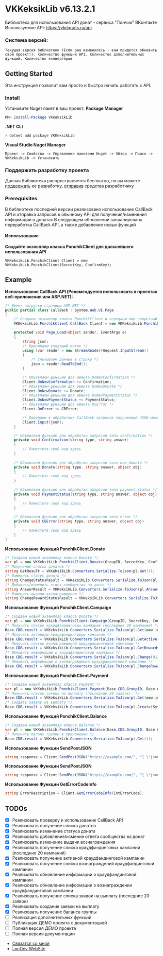 # VKKeksikLib v6.13.2.1
Библиотека для использования API донат - сервиса "Пончик" ВКонтакте
Используемое API: https://vkdonuts.ru/api

### Cистема версий:
```Текущая версия библиотеки (Если она изменилась - вам придется обновить свой проект!). Количество функций API. Количество дополнительных функций. Количество конвертеров```

## Getting Started
Эта инструкция позволит вам просто и быстро начать работать с API.

### Install
Установите Nuget пакет в ваш проект:
**Package Manager**
``` powershell
PM> Install-Package VKKeksikLib
```
**.NET CLI**
``` bash
> dotnet add package VKKeksikLib
```
**Visual Studio Nuget Manager**
```
Проект -> Свойства -> Управление пакетами Nuget -> Обзор -> Поиск -> VKKeksikLib -> Установить
```

### Поддержать разработку проекта
Данная библиотека распространяется бесплатно, но вы можете [поддержать](https://vk.com/app6887721_-138648450) ее разработку, [отправив](https://vk.com/app6887721_-138648450) средства разработчику

### Prerequisites
В библиотеке последней версии реализовано использование CallBack API и отправка запросов к обычному API для получения/изменения информации о донатах
В следующем обновлении запранирована переработка CallBack API, а также добавление новых функций

#### Использование
**Создайте экзеспляр класса PonchikClient для дальнейшего использования API**
```
VKKeksikLib.PonchikClient Client = new VKKeksikLib.PonchikClient(SecretKey, ConfirmKey);
```

## Example
**Использование CallBack API (Рекомендуется использовать в проектах веб-приложения или ASP.NET):**

```c#
/* Эвент загрузки страницы ASP.NET */
public partial class CallBack : System.Web.UI.Page
{
    /* Создаем экземпляр класса PonchikClient и передаем ему секретный ключ и код подтверждения */
    VKKeksikLib.PonchikClient.CallBack Client = new VKKeksikLib.PonchikClient.CallBack(GroupID, APIToken, SecretKey, ConfirmKey);

    protected void Page_Load(object sender, EventArgs e)
    {
        string json;
        /* Принимаем входящий поток */
        using (var reader = new StreamReader(Request.InputStream))
        {
            /* Считываем данные в строку */
            json = reader.ReadToEnd();
        }

        /* Объявляем функцию для эвента OnNewConfirmation */
        Client.OnNewConfirmation += Confirmation;
        /* Объявляем функцию для эвента OnNewDonate */
        Client.OnNewDonate += Donate;
        /* Объявляем функцию для эвента OnNewPaymentStatus */
        Client.OnNewPaymentStatus += PaymentStatus;
        /* Объявляем функцию для эвента OnError */
        Client.OnError += CBError;

        /* Передаем в обработчик CallBack запросов полученный JSON массив */
        Client.Input(json);
    }

    /* Объявляем функцию для обработки запросов типа confirmation */
    private void Confirmation(string type, string answer)
    {
        // Поместите свой код здесь
    }
    
    /* Объявляем функцию для обработки запросов типа new_donate */
    private void Donate(string type, string answer, object obj)
    {
        // Поместите свой код здесь
    }
    
    /* Объявляем функцию для обработки запросов типа payment_status */
    private void PaymentStatus(string type, string answer, object obj)
    {
        // Поместите свой код здесь
    }
    
    /* Объявляем функцию для обработки запросов типа error */
    private void CBError(string type, string answer, object obj)
    {
        // Поместите свой код здесь
    }
}
```

**Использование Функций PonchikClient.Donate**
```c#
/* Создаем новый экземпляр класса Donate */
var pl = new VKKeksikLib.PonchikClient.Donate(GroupID, SecretKey, ConfirmKey);
/* Получение списка донатов */
string GetResult = VKKeksikLib.Converters.Serialize.ToJson(pl.Get());
/* Изменить статус доната */
string ChangeStatusResult = VKKeksikLib.Converters.Serialize.ToJson(pl.ChangeStatus(0123456, "Status"));
/* Добавить/изменить ответ сообщества на донат */
string AnswerResult = VKKeksikLib.Converters.Serialize.ToJson(pl.Answer(0123456, "Answer"));
/* Изменить выдачи вознаграждения */
string ChangeRewardStatusResult = VKKeksikLib.Converters.Serialize.ToJson(pl.ChangeRewardStatus(0123456, "Status"));
```

**Использование Функций PonchikClient.Campaign**
```c#
/* Создаем новый экземпляр класса Donate */
var pl = new VKKeksikLib.PonchikClient.Campaign(GroupID, SecretKey, ConfirmKey);
/* Получить список краудфандинговых кампаний (последние 20 кампаний) */
Base.CDB.result = VKKeksikLib.Converters.Serialize.ToJson(pl.Get(new int[3] { 01234560, 01234561, 01234563 }));
/* Получить активную краудфандинговую кампанию */
Base.CDB.result = VKKeksikLib.Converters.Serialize.ToJson(pl.GetActive());
/* Получить список вознаграждений краудфандинговой кампании */
Base.CDB.result = VKKeksikLib.Converters.Serialize.ToJson(pl.GetRewards(0123456));
/* Обновить информацию о краудфандинговой кампании */
Base.CDB.result = VKKeksikLib.Converters.Serialize.ToJson(pl.Change(0123456, "Title", "Status", 0, 11000, 0, 0));
/* Обновить информацию о вознаграждении краудфандинговой кампании */
Base.CDB.result = VKKeksikLib.Converters.Serialize.ToJson(pl.ChangeReward(0123456, "Title", "Desc", 500, 0, "hidden"));
```

**Использование Функций PonchikClient.Payment**
```c#
/* Создаем новый экземпляр класса Payment */
var pl = new VKKeksikLib.PonchikClient.Payment(Base.CDB.GroupID, Base.CDB.SecretKey, Base.CDB.ConfirmKey);
/* Получить список заявок на выплату (последние 20 заявок). */
Base.CDB.result = VKKeksikLib.Converters.Serialize.ToJson(pl.Get(new int[3] { 01234560, 01234561, 01234563 }));
/* Создать заявку на выплату */
Base.CDB.result = VKKeksikLib.Converters.Serialize.ToJson(pl.Create(System, Purse, Ammount));
```

**Использование Функций PonchikClient.Balance**
```c#
/* Создаем новый экземпляр класса Balance */
var pl = new VKKeksikLib.PonchikClient.Balance(Base.CDB.GroupID, Base.CDB.SecretKey, Base.CDB.ConfirmKey);
/* Получить баланс группы в приложении */
Base.CDB.result = VKKeksikLib.Converters.Serialize.ToJson(pl.Get());
```

**Использование Функции SendPostJSON**
```c#
string response = Client.SendPostJSON("https://example.com/", "{ \"json\" }");
```

**Использование Функции SendPostJSON**
```c#
string response = Client.SendPostJSON("https://example.com/", "{ \"json\" }");
```

**Использование Функции GetErrorCodeInfo**
```c#
string ErrorDescription = Client.GetErrorCodeInfo(IntErrorCode);
```

## TODOs
- [x] Реализовать проверку и использование CallBack API
- [x] Реализовать получение списка донатов
- [x] Реализовать изменение статуса доната
- [x] Реализовать добавление/измение ответа сообщества на донат
- [x] Реализовать изменение выдачи вознаграждения
- [x] Реализовать получение списка краудфандинговых кампаний (последние 20 кампаний)
- [x] Реализовать получение активной краудфандинговой кампании
- [x] Реализовать получение списка вознаграждений краудфандинговой кампании
- [x] Реализовать обновление информации о краудфандинговой кампании
- [x] Реализовать обновление информации о вознаграждении краудфандинговой кампании
- [x] Реализовать получение списка заявок на выплату (последние 20 заявок)
- [x] Реализовать создание заявки на выплату
- [x] Реализовать получение баланса группы
- [ ] Реализация дополнительных функций
- [ ] Публикация ДЕМО проекта с документацией
- [ ] Полная версия ДЕМО проекта
- [ ] Полная версия документации

* [Связатся со мной](https://vk.com/londonist)
* [LonDev WebSite](https://londev.ru)